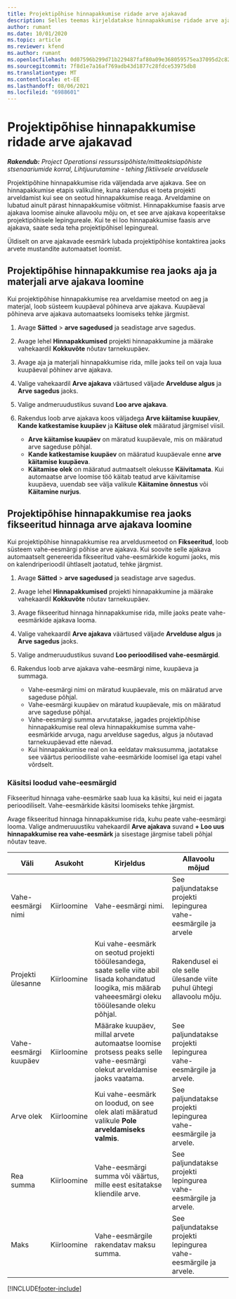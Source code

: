 ```yaml
---
title: Projektipõhise hinnapakkumise ridade arve ajakavad
description: Selles teemas kirjeldatakse hinnapakkumise ridade arve ajakavade ja vahe-eesmärkide loomist.
author: rumant
ms.date: 10/01/2020
ms.topic: article
ms.reviewer: kfend
ms.author: rumant
ms.openlocfilehash: 0d07596b299d71b229487faf80a09e368059575ea37095d2c82d35561d009c96
ms.sourcegitcommit: 7f8d1e7a16af769adb43d1877c28fdce53975db8
ms.translationtype: MT
ms.contentlocale: et-EE
ms.lasthandoff: 08/06/2021
ms.locfileid: "6988601"
---
```

# <a name="invoice-schedules-on-project-based-quote-lines"></a>Projektipõhise hinnapakkumise ridade arve ajakavad

_**Rakendub:** Project Operationsi ressurssipõhiste/mitteaktsiapõhiste stsenaariumide korral,  Lihtjuurutamine - tehing fiktiivsele arveldusele_

Projektipõhine hinnapakkumise rida väljendada arve ajakava. See on hinnapakkumise etapis valikuline, kuna rakendus ei toeta projekti arveldamist kui see on seotud hinnapakkumise reaga. Arveldamine on lubatud ainult pärast hinnapakkumise võitmist. Hinnapakkumise faasis arve ajakava loomise ainuke allavoolu mõju on, et see arve ajakava kopeeritakse projektipõhisele lepingureale. Kui te ei loo hinnapakkumise faasis arve ajakava, saate seda teha projektipõhisel lepingureal.

Üldiselt on arve ajakavade eesmärk lubada projektipõhise kontaktirea jaoks arvete mustandite automaatset loomist. 

## <a name="create-a-time-and-material-invoice-schedule-for-a-project-based-quote-line"></a>Projektipõhise hinnapakkumise rea jaoks aja ja materjali arve ajakava loomine

Kui projektipõhise hinnapakkumise rea arveldamise meetod on aeg ja materjal, loob süsteem kuupäeval põhineva arve ajakava. Kuupäeval põhineva arve ajakava automaatseks loomiseks tehke järgmist.

1. Avage **Sätted** > **arve sagedused** ja seadistage arve sagedus.
2. Avage lehel **Hinnapakkumised** projekti hinnapakkumine ja määrake vahekaardil **Kokkuvõte** nõutav tarnekuupäev.
3. Avage aja ja materjali hinnapakkumise rida, mille jaoks teil on vaja luua kuupäeval põhinev arve ajakava. 
4. Valige vahekaardil **Arve ajakava** väärtused väljade **Arvelduse algus** ja **Arve sagedus** jaoks. 
5. Valige andmeruudustikus suvand **Loo arve ajakava**.
6. Rakendus loob arve ajakava koos väljadega **Arve käitamise kuupäev**, **Kande katkestamise kuupäev** ja **Käituse olek** määratud järgmisel viisil.

    - **Arve käitamise kuupäev** on märatud kuupäevale, mis on määratud arve sageduse põhjal.
    - **Kande katkestamise kuupäev** on määratud kuupäevale enne **arve käitamise kuupäeva**.
    - **Käitamise olek** on määratud autmaatselt olekusse **Käivitamata**. Kui automaatse arve loomise töö käitab teatud arve käivitamise kuupäeva, uuendab see välja valikule **Käitamine õnnestus** või **Käitamine nurjus**.

## <a name="create-a-fixed-price-invoice-schedule-for-a-project-based-quote-line"></a>Projektipõhise hinnapakkumise rea jaoks fikseeritud hinnaga arve ajakava loomine

Kui projektipõhise hinnapakkumise rea arveldusmeetod on **Fikseeritud**, loob süsteem vahe-eesmärgi põhise arve ajakava. Kui soovite selle ajakava automaatselt genereerida fikseeritud vahe-eesmärkide kogumi jaoks, mis on kalendriperioodil ühtlaselt jaotatud, tehke järgmist.

1. Avage **Sätted** > **arve sagedused** ja seadistage arve sagedus.
2. Avage lehel **Hinnapakkumised** projekti hinnapakkumine ja määrake vahekaardil **Kokkuvõte** nõutav tarnekuupäev.
3. Avage fikseeritud hinnaga hinnapakkumise rida, mille jaoks peate vahe-eesmärkide ajakava looma. 
4. Valige vahekaardil **Arve ajakava** väärtused väljade **Arvelduse algus** ja **Arve sagedus** jaoks. 
5. Valige andmeruudustikus suvand **Loo perioodilised vahe-eesmärgid**.
6. Rakendus loob arve ajakava vahe-eesmärgi nime, kuupäeva ja summaga.

    - Vahe-eesmärgi nimi on märatud kuupäevale, mis on määratud arve sageduse põhjal.
    - Vahe-eesmärgi kuupäev on märatud kuupäevale, mis on määratud arve sageduse põhjal.
    - Vahe-eesmärgi summa arvutatakse, jagades projektipõhise hinnapakkumise real oleva hinnapakkumise summa vahe-eesmärkide arvuga, nagu arvelduse sagedus, algus ja nõutavad tarnekuupäevad ette näevad.
    - Kui hinnapakkumise real on ka eeldatav maksusumma, jaotatakse see väärtus perioodiliste vahe-eesmärkide loomisel iga etapi vahel võrdselt.

### <a name="manually-create-milestones"></a>Käsitsi loodud vahe-eesmärgid

Fikseeritud hinnaga vahe-eesmärke saab luua ka käsitsi, kui neid ei jagata perioodiliselt. Vahe-eesmärkide käsitsi loomiseks tehke järgmist.

Avage fikseeritud hinnaga hinnapakkumise rida, kuhu peate vahe-eesmärgi looma. Valige andmeruuustiku vahekaardil **Arve ajakava** suvand **+ Loo uus hinnapakkumise rea vahe-eesmärk** ja sisestage järgmise tabeli põhjal nõutav teave.

| **Väli** | **Asukoht** | **Kirjeldus** | **Allavoolu mõjud** |
| --- | --- | --- | --- |
| Vahe-eesmärgi nimi | Kiirloomine | Vahe-eesmärgi nimi. | See paljundatakse projekti lepingurea vahe-eesmärgile ja arvele |
| Projekti ülesanne | Kiirloomine | Kui vahe-eesmärk on seotud projekti tööülesandega, saate selle viite abil lisada kohandatud loogika, mis määrab vaheeesmärgi oleku tööülesande oleku põhjal. | Rakendusel ei ole selle ülesande viite puhul ühtegi allavoolu mõju. |
| Vahe-eesmärgi kuupäev | Kiirloomine | Määrake kuupäev, millal arvete automaatse loomise protsess peaks selle vahe-eesmärgi olekut arveldamise jaoks vaatama. | See paljundatakse projekti lepingurea vahe-eesmärgile ja arvele. |
| Arve olek | Kiirloomine | Kui vahe-eesmärk on loodud, on see olek alati määratud valikule **Pole arveldamiseks valmis**. | See paljundatakse projekti lepingurea vahe-eesmärgile ja arvele. |
| Rea summa | Kiirloomine | Vahe-eesmärgi summa või väärtus, mille eest esitatakse kliendile arve. | See paljundatakse projekti lepingurea vahe-eesmärgile ja arvele. |
| Maks | Kiirloomine | Vahe-eesmärgile rakendatav maksu summa. | See paljundatakse projekti lepingurea vahe-eesmärgile ja arvele. |


[!INCLUDE[footer-include](../includes/footer-banner.md)]